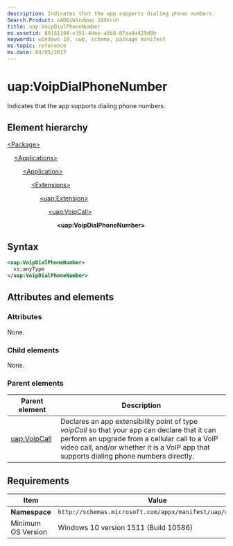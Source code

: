 ```yaml
---
description: Indicates that the app supports dialing phone numbers.
Search.Product: eADQiWindows 10XVcnh
title: uap:VoipDialPhoneNumber
ms.assetid: 89161194-e351-4dee-a5b8-07aa4a429d0b
keywords: windows 10, uwp, schema, package manifest
ms.topic: reference
ms.date: 04/05/2017
---
```


# uap:VoipDialPhoneNumber

Indicates that the app supports dialing phone numbers.

## Element hierarchy

[\<Package\>](element-package.md)

&nbsp;&nbsp;&nbsp;&nbsp;[\<Applications\>](element-applications.md)

&nbsp;&nbsp;&nbsp;&nbsp; &nbsp;&nbsp;&nbsp;&nbsp;[\<Application\>](element-application.md)

&nbsp;&nbsp;&nbsp;&nbsp; &nbsp;&nbsp;&nbsp;&nbsp; &nbsp;&nbsp;&nbsp;&nbsp;[\<Extensions\>](element-extensions.md)

&nbsp;&nbsp;&nbsp;&nbsp; &nbsp;&nbsp;&nbsp;&nbsp; &nbsp;&nbsp;&nbsp;&nbsp; &nbsp;&nbsp;&nbsp;&nbsp;[\<uap:Extension\>](element-uap-extension.md)

&nbsp;&nbsp;&nbsp;&nbsp; &nbsp;&nbsp;&nbsp;&nbsp; &nbsp;&nbsp;&nbsp;&nbsp; &nbsp;&nbsp;&nbsp;&nbsp; &nbsp;&nbsp;&nbsp;&nbsp;[\<uap:VoipCall\>](element-uap-voipcall.md)

&nbsp;&nbsp;&nbsp;&nbsp; &nbsp;&nbsp;&nbsp;&nbsp; &nbsp;&nbsp;&nbsp;&nbsp; &nbsp;&nbsp;&nbsp;&nbsp; &nbsp;&nbsp;&nbsp;&nbsp; &nbsp;&nbsp;&nbsp;&nbsp;**\<uap:VoipDialPhoneNumber\>**

## Syntax

```xml
<uap:VoipDialPhoneNumber>
  xs:anyType
</uap:VoipDialPhoneNumber>
```

## Attributes and elements

### Attributes

None.

### Child elements

None.

### Parent elements

| Parent element | Description |
|-|-|
| [uap:VoipCall](element-uap-voipcall.md) | Declares an app extensibility point of type *voipCall* so that your app can declare that it can perform an upgrade from a cellular call to a VoIP video call, and/or whether it is a VoIP app that supports dialing phone numbers directly. |

## Requirements

| Item | Value |
|--|--|
| **Namespace** | `http://schemas.microsoft.com/appx/manifest/uap/windows10` |
| Minimum OS Version | Windows 10 version 1511 (Build 10586) |

